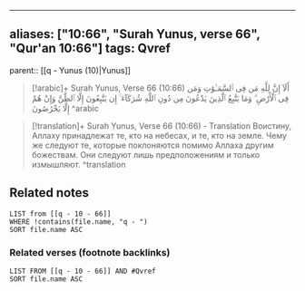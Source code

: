 
---
aliases: ["10:66", "Surah Yunus, verse 66", "Qur'an 10:66"]
tags: Qvref
---

parent:: [[q - Yunus (10)|Yunus]]

> [!arabic]+ Surah Yunus, Verse 66 (10:66)
> <span class="quran-arabic">أَلَآ إِنَّ لِلَّهِ مَن فِى ٱلسَّمَـٰوَٰتِ وَمَن فِى ٱلْأَرْضِ ۗ وَمَا يَتَّبِعُ ٱلَّذِينَ يَدْعُونَ مِن دُونِ ٱللَّهِ شُرَكَآءَ ۚ إِن يَتَّبِعُونَ إِلَّا ٱلظَّنَّ وَإِنْ هُمْ إِلَّا يَخْرُصُونَ</span>
^arabic

> [!translation]+ Surah Yunus, Verse 66 (10:66) - Translation
> Воистину, Аллаху принадлежат те, кто на небесах, и те, кто на земле. Чему же следуют те, которые поклоняются помимо Аллаха другим божествам. Они следуют лишь предположениям и только измышляют.
^translation



## Related notes
```dataview
LIST from [[q - 10 - 66]]
WHERE !contains(file.name, "q - ")
SORT file.name ASC
```

### Related verses (footnote backlinks)
```dataview
LIST FROM [[q - 10 - 66]] AND #Qvref
SORT file.name ASC
```

